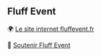 ## Fluff Event

🌍 [Le site internet fluffevent.fr](https://fluffevent.fr/)

💖 [Soutenir Fluff Event](https://www.helloasso.com/associations/fluff-event/formulaires/1)
